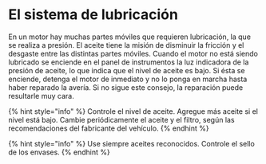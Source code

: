 # El sistema de lubricación

En un motor hay muchas partes móviles que requieren lubricación, la que se realiza a presión. El aceite tiene la misión de disminuir la fricción y el desgaste entre las distintas partes móviles. Cuando el motor no está siendo lubricado se enciende en el panel de instrumentos la luz indicadora de la presión de aceite, lo que indica que el nivel de aceite es bajo. Si ésta se enciende, detenga el motor de inmediato y no lo ponga en marcha hasta haber reparado la avería. Si no sigue este consejo, la reparación puede resultarle muy cara.

{% hint style="info" %}
Controle el nivel de aceite. Agregue más aceite si el nivel está bajo. Cambie periódicamente el aceite y el filtro, según las recomendaciones del fabricante del vehículo.
{% endhint %}

{% hint style="info" %}
Use siempre aceites reconocidos. Controle el sello de los envases.
{% endhint %}

